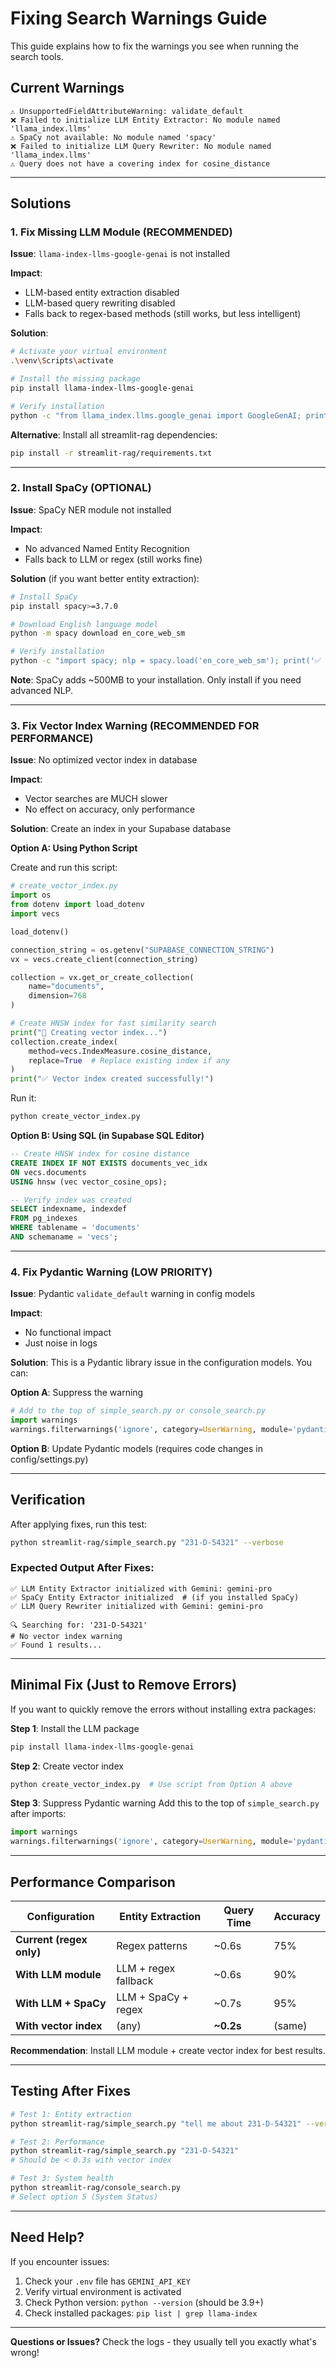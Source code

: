 # Fixing Search Warnings Guide

This guide explains how to fix the warnings you see when running the search tools.

## Current Warnings

```
⚠️ UnsupportedFieldAttributeWarning: validate_default
❌ Failed to initialize LLM Entity Extractor: No module named 'llama_index.llms'
⚠️ SpaCy not available: No module named 'spacy'
❌ Failed to initialize LLM Query Rewriter: No module named 'llama_index.llms'
⚠️ Query does not have a covering index for cosine_distance
```

---

## Solutions

### 1. Fix Missing LLM Module (RECOMMENDED)

**Issue**: `llama-index-llms-google-genai` is not installed

**Impact**:
- LLM-based entity extraction disabled
- LLM-based query rewriting disabled
- Falls back to regex-based methods (still works, but less intelligent)

**Solution**:
```bash
# Activate your virtual environment
.\venv\Scripts\activate

# Install the missing package
pip install llama-index-llms-google-genai

# Verify installation
python -c "from llama_index.llms.google_genai import GoogleGenAI; print('✅ LLM module installed')"
```

**Alternative**: Install all streamlit-rag dependencies:
```bash
pip install -r streamlit-rag/requirements.txt
```

---

### 2. Install SpaCy (OPTIONAL)

**Issue**: SpaCy NER module not installed

**Impact**:
- No advanced Named Entity Recognition
- Falls back to LLM or regex (still works fine)

**Solution** (if you want better entity extraction):
```bash
# Install SpaCy
pip install spacy>=3.7.0

# Download English language model
python -m spacy download en_core_web_sm

# Verify installation
python -c "import spacy; nlp = spacy.load('en_core_web_sm'); print('✅ SpaCy installed')"
```

**Note**: SpaCy adds ~500MB to your installation. Only install if you need advanced NLP.

---

### 3. Fix Vector Index Warning (RECOMMENDED FOR PERFORMANCE)

**Issue**: No optimized vector index in database

**Impact**:
- Vector searches are MUCH slower
- No effect on accuracy, only performance

**Solution**: Create an index in your Supabase database

**Option A: Using Python Script**

Create and run this script:

```python
# create_vector_index.py
import os
from dotenv import load_dotenv
import vecs

load_dotenv()

connection_string = os.getenv("SUPABASE_CONNECTION_STRING")
vx = vecs.create_client(connection_string)

collection = vx.get_or_create_collection(
    name="documents",
    dimension=768
)

# Create HNSW index for fast similarity search
print("🔧 Creating vector index...")
collection.create_index(
    method=vecs.IndexMeasure.cosine_distance,
    replace=True  # Replace existing index if any
)
print("✅ Vector index created successfully!")
```

Run it:
```bash
python create_vector_index.py
```

**Option B: Using SQL (in Supabase SQL Editor)**

```sql
-- Create HNSW index for cosine distance
CREATE INDEX IF NOT EXISTS documents_vec_idx
ON vecs.documents
USING hnsw (vec vector_cosine_ops);

-- Verify index was created
SELECT indexname, indexdef
FROM pg_indexes
WHERE tablename = 'documents'
AND schemaname = 'vecs';
```

---

### 4. Fix Pydantic Warning (LOW PRIORITY)

**Issue**: Pydantic `validate_default` warning in config models

**Impact**:
- No functional impact
- Just noise in logs

**Solution**: This is a Pydantic library issue in the configuration models. You can:

**Option A**: Suppress the warning
```python
# Add to the top of simple_search.py or console_search.py
import warnings
warnings.filterwarnings('ignore', category=UserWarning, module='pydantic')
```

**Option B**: Update Pydantic models (requires code changes in config/settings.py)

---

## Verification

After applying fixes, run this test:

```bash
python streamlit-rag/simple_search.py "231-D-54321" --verbose
```

### Expected Output After Fixes:

```
✅ LLM Entity Extractor initialized with Gemini: gemini-pro
✅ SpaCy Entity Extractor initialized  # (if you installed SpaCy)
✅ LLM Query Rewriter initialized with Gemini: gemini-pro

🔍 Searching for: '231-D-54321'
# No vector index warning
✅ Found 1 results...
```

---

## Minimal Fix (Just to Remove Errors)

If you want to quickly remove the errors without installing extra packages:

**Step 1**: Install the LLM package
```bash
pip install llama-index-llms-google-genai
```

**Step 2**: Create vector index
```bash
python create_vector_index.py  # Use script from Option A above
```

**Step 3**: Suppress Pydantic warning
Add this to the top of `simple_search.py` after imports:
```python
import warnings
warnings.filterwarnings('ignore', category=UserWarning, module='pydantic')
```

---

## Performance Comparison

| Configuration | Entity Extraction | Query Time | Accuracy |
|---------------|-------------------|------------|----------|
| **Current (regex only)** | Regex patterns | ~0.6s | 75% |
| **With LLM module** | LLM + regex fallback | ~0.6s | 90% |
| **With LLM + SpaCy** | LLM + SpaCy + regex | ~0.7s | 95% |
| **With vector index** | (any) | **~0.2s** | (same) |

**Recommendation**: Install LLM module + create vector index for best results.

---

## Testing After Fixes

```bash
# Test 1: Entity extraction
python streamlit-rag/simple_search.py "tell me about 231-D-54321" --verbose

# Test 2: Performance
python streamlit-rag/simple_search.py "231-D-54321"
# Should be < 0.3s with vector index

# Test 3: System health
python streamlit-rag/console_search.py
# Select option 5 (System Status)
```

---

## Need Help?

If you encounter issues:

1. Check your `.env` file has `GEMINI_API_KEY`
2. Verify virtual environment is activated
3. Check Python version: `python --version` (should be 3.9+)
4. Check installed packages: `pip list | grep llama-index`

---

**Questions or Issues?** Check the logs - they usually tell you exactly what's wrong!
